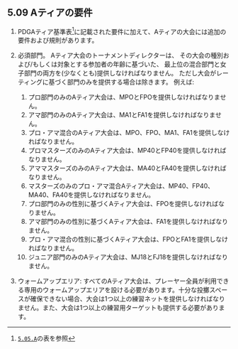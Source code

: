 ## 5.09 Aティアの要件

1. PDGAティア基準表[^5.09.1]に記載された要件に加えて、Aティアの大会には追加の要件および規則があります。

1. 必須部門。
Aティア大会のトーナメントディレクターは、
その大会の種別および/もしくは対象とする参加者の年齢に基づいた、
最上位の混合部門と女子部門の両方を(少なくとも)提供しなければなりません。
ただし大会がレーティングに基づく部門のみを提供する場合は除きます。
例えば:

	1. プロ部門のみのAティア大会は、MPOとFPOを提供しなければなりません。
	1. アマ部門のみのAティア大会は、MA1とFA1を提供しなければなりません。
	1. プロ・アマ混合のAティア大会は、MPO、FPO、MA1、FA1を提供しなければなりません。
	1. プロマスターズのみのAティア大会は、MP40とFP40を提供しなければなりません。
	1. アママスターズのみのAティア大会は、MA40とFA40を提供しなければなりません。
	1. マスターズのみのプロ・アマ混合Aティア大会は、MP40、FP40、MA40、FA40を提供しなければなりません。
	1. プロ部門のみの性別に基づくAティア大会は、FPOを提供しなければなりません。
	1. アマ部門のみの性別に基づくAティア大会は、FA1を提供しなければなりません。
	1. プロ・アマ混合の性別に基づくAティア大会は、FPOとFA1を提供しなければなりません。
	1. ジュニア部門のみのAティア大会は、MJ18とFJ18を提供しなければなりません。

1. ウォームアップエリア:
すべてのAティア大会は、プレーヤー全員が利用できる専用のウォームアップエリアを設ける必要があります。十分な投擲スペースが確保できない場合、大会は1つ以上の練習ネットを提供しなければなりません。また、大会は1つ以上の練習用ターゲットも提供する必要があります。


[^5.09.1]: [`5.05.A`](#ティアおよびターゲットの要件)の表を参照
